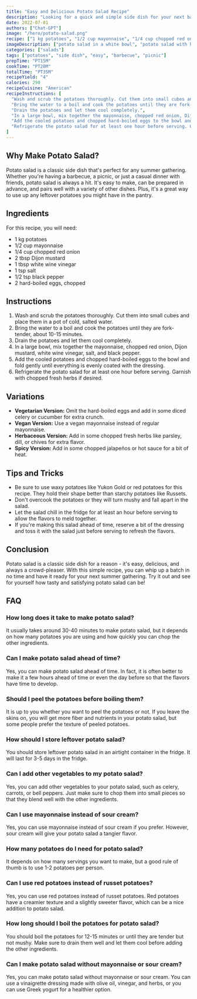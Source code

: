 ```yaml
---
title: "Easy and Delicious Potato Salad Recipe"
description: "Looking for a quick and simple side dish for your next barbecue or picnic? Try this easy and delicious potato salad recipe! With just a few simple ingredients, you can whip up a crowd-pleasing dish in no time."
date: 2022-07-01
authors: ["Chat-GPT"]
image: "/hero/potato-salad.png"
recipe: ["1 kg potatoes", "1/2 cup mayonnaise", "1/4 cup chopped red onion", "2 tbsp Dijon mustard", "1 tbsp white wine vinegar", "1 tsp salt", "1/2 tsp black pepper", "2 hard-boiled eggs, chopped"]
imageDescription: ["potato salad in a white bowl", "potato salad with herbs", "potato salad with eggs", "potato salad with mayonnaise"]
categories: ["salads"]
tags: ["potatoes", "side dish", "easy", "barbecue", "picnic"]
prepTime: "PT15M"
cookTime: "PT20M"
totalTime: "PT35M"
recipeYield: "4"
calories: 290
recipeCuisine: "American"
recipeInstructions: [
  "Wash and scrub the potatoes thoroughly. Cut them into small cubes and place them in a pot of cold, salted water.",
  "Bring the water to a boil and cook the potatoes until they are fork-tender, about 10-15 minutes.",
  "Drain the potatoes and let them cool completely.",
  "In a large bowl, mix together the mayonnaise, chopped red onion, Dijon mustard, white wine vinegar, salt, and black pepper.",
  "Add the cooled potatoes and chopped hard-boiled eggs to the bowl and fold gently until everything is evenly coated with the dressing.",
  "Refrigerate the potato salad for at least one hour before serving. Garnish with chopped fresh herbs if desired."
]
---
```


## Why Make Potato Salad?

Potato salad is a classic side dish that's perfect for any summer gathering. Whether you're having a barbecue, a picnic, or just a casual dinner with friends, potato salad is always a hit. It's easy to make, can be prepared in advance, and pairs well with a variety of other dishes. Plus, it's a great way to use up any leftover potatoes you might have in the pantry.

## Ingredients

For this recipe, you will need:

- 1 kg potatoes
- 1/2 cup mayonnaise
- 1/4 cup chopped red onion
- 2 tbsp Dijon mustard
- 1 tbsp white wine vinegar
- 1 tsp salt
- 1/2 tsp black pepper
- 2 hard-boiled eggs, chopped

## Instructions

1. Wash and scrub the potatoes thoroughly. Cut them into small cubes and place them in a pot of cold, salted water.
2. Bring the water to a boil and cook the potatoes until they are fork-tender, about 10-15 minutes.
3. Drain the potatoes and let them cool completely.
4. In a large bowl, mix together the mayonnaise, chopped red onion, Dijon mustard, white wine vinegar, salt, and black pepper.
5. Add the cooled potatoes and chopped hard-boiled eggs to the bowl and fold gently until everything is evenly coated with the dressing.
6. Refrigerate the potato salad for at least one hour before serving. Garnish with chopped fresh herbs if desired.

## Variations

- **Vegetarian Version:** Omit the hard-boiled eggs and add in some diced celery or cucumber for extra crunch.
- **Vegan Version:** Use a vegan mayonnaise instead of regular mayonnaise.
- **Herbaceous Version:** Add in some chopped fresh herbs like parsley, dill, or chives for extra flavor.
- **Spicy Version:** Add in some chopped jalapeños or hot sauce for a bit of heat.

## Tips and Tricks

- Be sure to use waxy potatoes like Yukon Gold or red potatoes for this recipe. They hold their shape better than starchy potatoes like Russets.
- Don't overcook the potatoes or they will turn mushy and fall apart in the salad.
- Let the salad chill in the fridge for at least an hour before serving to allow the flavors to meld together.
- If you're making this salad ahead of time, reserve a bit of the dressing and toss it with the salad just before serving to refresh the flavors.

## Conclusion

Potato salad is a classic side dish for a reason - it's easy, delicious, and always a crowd-pleaser. With this simple recipe, you can whip up a batch in no time and have it ready for your next summer gathering. Try it out and see for yourself how tasty and satisfying potato salad can be!

## FAQ

### How long does it take to make potato salad?

It usually takes around 30-40 minutes to make potato salad, but it depends on how many potatoes you are using and how quickly you can chop the other ingredients.

### Can I make potato salad ahead of time?

Yes, you can make potato salad ahead of time. In fact, it is often better to make it a few hours ahead of time or even the day before so that the flavors have time to develop.

### Should I peel the potatoes before boiling them?

It is up to you whether you want to peel the potatoes or not. If you leave the skins on, you will get more fiber and nutrients in your potato salad, but some people prefer the texture of peeled potatoes.

### How should I store leftover potato salad?

You should store leftover potato salad in an airtight container in the fridge. It will last for 3-5 days in the fridge.

### Can I add other vegetables to my potato salad?

Yes, you can add other vegetables to your potato salad, such as celery, carrots, or bell peppers. Just make sure to chop them into small pieces so that they blend well with the other ingredients.

### Can I use mayonnaise instead of sour cream?

Yes, you can use mayonnaise instead of sour cream if you prefer. However, sour cream will give your potato salad a tangier flavor.

### How many potatoes do I need for potato salad?

It depends on how many servings you want to make, but a good rule of thumb is to use 1-2 potatoes per person.

### Can I use red potatoes instead of russet potatoes?

Yes, you can use red potatoes instead of russet potatoes. Red potatoes have a creamier texture and a slightly sweeter flavor, which can be a nice addition to potato salad.

### How long should I boil the potatoes for potato salad?

You should boil the potatoes for 12-15 minutes or until they are tender but not mushy. Make sure to drain them well and let them cool before adding the other ingredients.

### Can I make potato salad without mayonnaise or sour cream?

Yes, you can make potato salad without mayonnaise or sour cream. You can use a vinaigrette dressing made with olive oil, vinegar, and herbs, or you can use Greek yogurt for a healthier option.